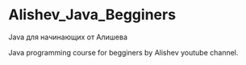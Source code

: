 # Alishev_Java_Begginers
Java для начинающих от Алишева

Java programming course for begginers by Alishev youtube channel.
